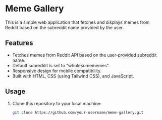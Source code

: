 # Meme Gallery

This is a simple web application that fetches and displays memes from Reddit based on the subreddit name provided by the user.

## Features

- Fetches memes from Reddit API based on the user-provided subreddit name.
- Default subreddit is set to "wholesomememes".
- Responsive design for mobile compatibility.
- Built with HTML, CSS (using Tailwind CSS), and JavaScript.

## Usage

1. Clone this repository to your local machine:

   ```bash
   git clone https://github.com/your-username/meme-gallery.git
